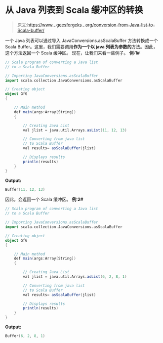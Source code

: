 # 从 Java 列表到 Scala 缓冲区的转换

> 原文:[https://www . geesforgeks . org/conversion-from-Java-list-to-Scala-buffer/](https://www.geeksforgeeks.org/conversion-from-java-list-to-scala-buffer/)

一个 Java 列表可以通过导入 JavaConversions.asScalaBuffer 方法转换成一个 Scala Buffer。这里，我们需要调用**作为一个以 java 列表为参数的**方法。因此，这个方法返回一个 Scala 缓冲区。
现在，让我们来看一些例子。
**例:1#**

```scala
// Scala program of converting a Java list
// to a Scala Buffer

// Importing JavaConversions.asScalaBuffer
import scala.collection.JavaConversions.asScalaBuffer

// Creating object
object GfG
{ 

    // Main method
    def main(args:Array[String])
    {

        // Creating Java List
        val jlist = java.util.Arrays.asList(11, 12, 13)

        // Converting from java list
        // to Scala Buffer
        val results= asScalaBuffer(jlist)

        // Displays results
        println(results)
    }
}
```

**Output:**

```scala
Buffer(11, 12, 13)

```

因此，会返回一个 Scala 缓冲区。
**例:2#**

```scala
// Scala program of converting a Java list
// to a Scala Buffer

// Importing JavaConversions.asScalaBuffer
import scala.collection.JavaConversions.asScalaBuffer

// Creating object
object GfG
{ 

    // Main method
    def main(args:Array[String])
    {

        // Creating Java List
        val jlist = java.util.Arrays.asList(6, 2, 8, 1)

        // Converting from java list
        // to Scala Buffer
        val results= asScalaBuffer(jlist)

        // Displays results
        println(results)
    }
}
```

**Output:**

```scala
Buffer(6, 2, 8, 1)

```